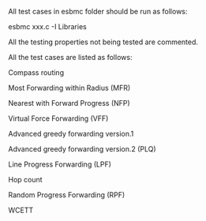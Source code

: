 All test cases in esbmc folder should be run as follows:

esbmc xxx.c -I Libraries

All the testing properties not being tested are commented.

All the test cases are listed as follows:

Compass routing

Most Forwarding within Radius (MFR)

Nearest with Forward Progress (NFP)

Virtual Force Forwarding (VFF)

Advanced greedy forwarding version.1

Advanced greedy forwarding version.2 (PLQ)

Line Progress Forwarding (LPF)

Hop count

Random Progress Forwarding (RPF)

WCETT